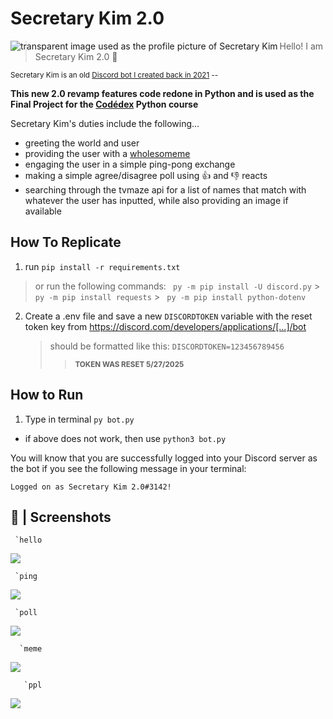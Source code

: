 # Secretary Kim 2.0

<img align="left" alt="transparent image used as the profile picture of Secretary Kim" src="https://cdn.discordapp.com/avatars/1375222840340774994/203937427685ca37c5fb981f7fd96ff5?size=1024)"></img>

> Hello! I am Secretary Kim 2.0 👋

<sub>Secretary Kim is an old [Discord bot I created back in 2021](https://github.com/maescha/secretary-kim) -- </sub>

**This new 2.0 revamp features code redone in Python and is used as the Final Project for the [Codédex](codedex.io) Python course**

Secretary Kim's duties include the following...

- greeting the world and user
- providing the user with a [wholesomeme](https://meme-api.com/gimme/wholesomememes)
- engaging the user in a simple ping-pong exchange
- making a simple agree/disagree poll using :thumbsup: and :thumbsdown: reacts
- searching through the tvmaze api for a list of names that match with whatever the user has inputted, while also providing an image if available

## How To Replicate

1. run `pip install -r requirements.txt`

> or run the following commands:
> ` py -m pip install -U discord.py` > ` py -m pip install requests` > ` py -m pip install python-dotenv`

2. Create a .env file and save a new `DISCORDTOKEN` variable with the reset token key from https://discord.com/developers/applications/[...]/bot
   > should be formatted like this:
   > `DISCORDTOKEN=123456789456`
   >
   > > <sub>**TOKEN WAS RESET 5/27/2025**</sub>

## How to Run

1. Type in terminal `py bot.py`

- if above does not work, then use `python3 bot.py`

You will know that you are successfully logged into your Discord server as the bot if you see the following message in your terminal:

`Logged on as Secretary Kim 2.0#3142!`

## 📸 | Screenshots

     `hello

<img src="https://res.cloudinary.com/dsns0avdz/image/upload/v1748399382/Discord_b1IOxALzX0_wqwkkm.gif"> </img>

     `ping

<img src="https://res.cloudinary.com/dsns0avdz/image/upload/v1748399404/Discord_QRei6YwkQU_bl59p5.gif"> </img>

     `poll

<img src="https://res.cloudinary.com/dsns0avdz/image/upload/v1748399464/Discord_qNmr1K3G6W_jsgwfl.gif"> </img>

      `meme

<img src="https://res.cloudinary.com/dsns0avdz/image/upload/v1748399587/Discord_r1zOLRyWIn_wrke4p.gif"> </img>

       `ppl

<img src="https://res.cloudinary.com/dsns0avdz/image/upload/c_fill,h_400,w_400/v1748399835/Discord_mQ1uZhxbig_fw0qqh.gif"> </img>
